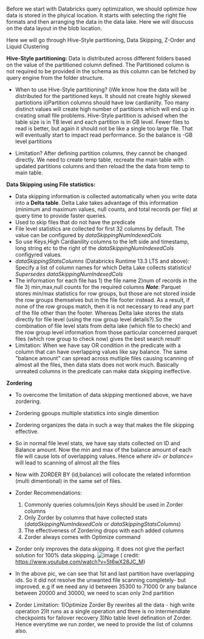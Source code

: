 Before we start with Databricks query optimization, we should optimize how data is stored in the phyical location. It starts with selecting the right file formats and then arranging the data in the data lake. Here we will disucuss on the data layout in the blob location.

Here we will go through Hive-Style partitioning, Data Skipping, Z-Order and Liquid Clustering


**Hive-Style partitioning:**
Data is distributed across different folders based on the value of the partitioned column defined. The Partitioned column is not required to be provided in the schema as this column can be fetched by query engine from the folder structure.

* When to use Hive-Style partitioning?
i)We know how the data will be distributed for the partitioned keys. It should not create highly skewed partiotions
ii)Partition columns should have low cardianilty. Too many distinct values will create high number of partitions which will end up in creating small file problems. Hive-Style partition is advised when the table size is in TB level and each partition is in GB level. Fewer files to read is better, but again it should not be like a single too large file. That will eventually start to impact read performance. So the balance is -GB level partitions

* Limitation? After defining partition columns, they cannot be changed directly. We need to create temp table, recreate the main table with updated partitions columns and then reload the the data from temp to main table.


**Data Skipping using File statistics:**
* Data skipping information is collected automatically when you write data into a **Delta table**. Delta Lake takes advantage of this information (minimum and maximum values, null counts, and total records per file) at query time to provide faster queries.
* Used to skip files that do not have the predicate
* File level statistics are collected for first 32 columns by default. The value can be configured by _dataSkippingNumIndexedCols_
* So use Keys,High Cardianility columns to the left side and timestamp, long string etc to the right of the _dataSkippingNumIndexedCols_ configyred values.
* _dataSkippingStatsColumns_ (Databricks Runtime 13.3 LTS and above): Specify a list of column names for which Delta Lake collects statistics! _Supersedes dataSkippingNumIndexedCols_
* The information for each file has 1) the file name 2)num of records in the file 3) min,max,null counts for the required columns
**_Note_**: Parquet stores min/max statistics for row groups, but those are not stored inside the row groups themselves but in the file footer instead. As a result, if none of the row groups match, then it is not necessary to read any part of the file other than the footer. Whereas Delta lake stores the stats directly for file level (using the row group level details?).So the combination of file level stats from delta lake (which file to check) and the row group level information from those particular concerned parquet files (which row group to check now) gives the best search result!
* Limitation: When we have say OR condition in the predicate with a column that can have overlapping values like say  balance. The same "balance amount" can spread across mutliple files causing scanning of almost all the files, then data stats does not work much. Basically unreated columns in the predicate can make data skipping ineffective.

**Zordering**
* To overcome the limitation of data skipping mentioned above, we have zordering.
* Zordering gpoups multiple statistics into single dimention
* Zordering organizes the data in such a way that makes the file skipping effective.
* So in normal file level stats, we have say stats collected on ID and Balance amount. Now the min and max of the balance amount of each file will cause lots of overlapping values. Hence _where id= or balance=_ will lead to scanning of almost all the files
* Now with ZORDER BY (id,balance) will collocate the related informtion (multi dimentional) in the same set of files.
* Zorder Recommendations:
    1) Commonly queries columns/join Keys should be used in Zorder columns
    2) Only Zorder by columns that have collected stats (_dataSkippingNumIndexedCols_ or _dataSkippingStatsColumns_)
    3) The effectiveness of Zordering drops with each added columns
    4) Zorder always comes with Optimize command
* Zorder only improves the data skipping. It does not give the perfact solution for 100% data skipping.
  ![image](https://github.com/srahman77/databrics/assets/58270885/936386a3-3fce-444c-8e5a-471890e25db4)
  ( credit: https://www.youtube.com/watch?v=5t6wX28JC_M)
* In the above pic, we can see that 1st and last partition have overlapping ids. So it did not resolve the unwanted file scanning completely- but improved. e.g if we need any id between 35300 to 71000 0r any balance between 20000 and 30000, we need to scan only 2nd partition

* Zorder Limitation:
    1)Optimize Zorder By rewrites all the data - high write operation
    2)It runs as a single operation and there is no intermendiate checkpoints for failover recovery
    3)No table level defination of Zorder. Hence everytime we run zorder, we need to provide the list of columns also.    
  


